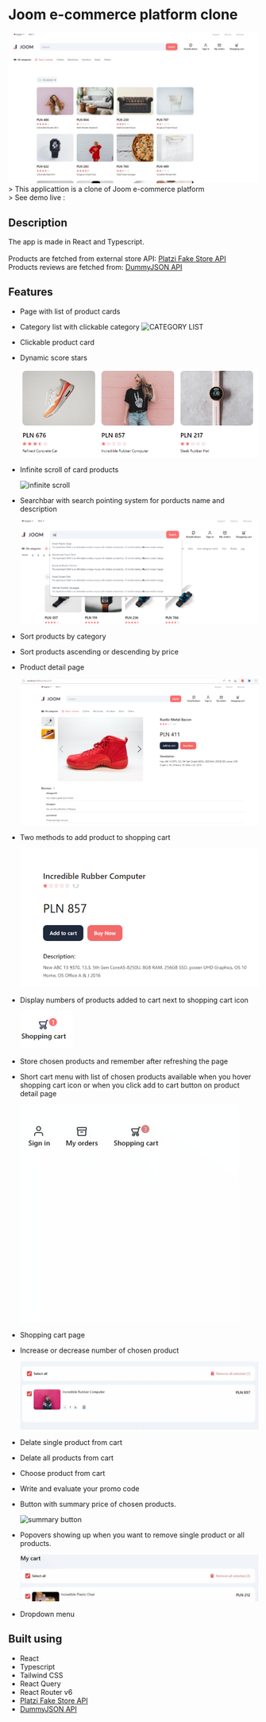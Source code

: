 # Joom e-commerce platform clone

<img src="/readme_images/Joom_main.JPG" alt="project image">
> This applicattion is a clone of Joom e-commerce platform
<br />
> See demo live :

## Description

The app is made in React and Typescript. 
<br />
<br />
Products are fetched from external store API: [Platzi Fake Store API](https://fakeapi.platzi.com/ "click to visit API website") 
<br />
Products reviews are fetched from: [DummyJSON API](https://dummyjson.com/ "click to visit API website")

## Features

  - Page with list of product cards
    
  - Category list with clickable category
    ![CATEGORY LIST](https://github.com/helter88/joom_copy_e-commerce/blob/main/readme_images/By%20category.gif)
  - Clickable product card
  - Dynamic score stars
  
    ![score stars](https://github.com/helter88/joom_copy_e-commerce/blob/main/readme_images/stars.png)
    
  - Infinite scroll of card products
  
    ![infinite scroll](https://github.com/helter88/joom_copy_e-commerce/blob/main/readme_images/infinite%20scrolling.gif)
    
  - Searchbar with search pointing system for porducts name and description
  
    ![searchbar](https://github.com/helter88/joom_copy_e-commerce/blob/main/readme_images/searchbar.png)
    
  - Sort products by category
  - Sort products ascending or descending by price 
  - Product detail page
  
    ![product detail](https://github.com/helter88/joom_copy_e-commerce/blob/main/readme_images/product-cart.png)  
      
  - Two methods to add product to shopping cart
  
    ![two methods](https://github.com/helter88/joom_copy_e-commerce/blob/main/readme_images/two%20options%20to%20add.png)
    
  - Display numbers of products added to cart next to shopping cart icon
  
    ![num products](https://github.com/helter88/joom_copy_e-commerce/blob/main/readme_images/num%20prod%20in%20cart.png)
  
  - Store chosen products and remember after refreshing the page
  - Short cart menu with list of chosen products available when you hover shopping cart icon
    or when you click add to cart button on product detail page
    
    ![cart menu](https://github.com/helter88/joom_copy_e-commerce/blob/main/readme_images/shopping%20cart%20menu.gif)
    
  - Shopping cart page
  - Increase or decrease number of chosen product
  
    ![increase decrease number](https://github.com/helter88/joom_copy_e-commerce/blob/main/readme_images/increase%20num%20of%20products.gif)
  
  - Delate single product from cart
  - Delate all products from cart
  - Choose product from cart
  - Write and evaluate your promo code
  - Button with summary price of chosen products.
  
    
    ![summary button](https://github.com/helter88/joom_copy_e-commerce/blob/main/readme_images/button%20with%20price.gif)
  
  - Popovers showing up when you want to remove single product or all products.
    
    ![popover](https://github.com/helter88/joom_copy_e-commerce/blob/main/readme_images/remove%20all%20popover.gif)
    
  - Dropdown menu
  
## Built using

  - React
  - Typescript
  - Tailwind CSS
  - React Query
  - React Router v6
  - [Platzi Fake Store API](https://fakeapi.platzi.com/ "click to visit API website")
  - [DummyJSON API](https://dummyjson.com/ "click to visit API website")

